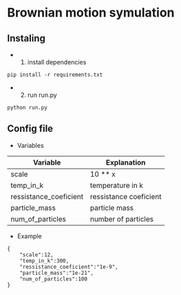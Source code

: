 # Brownian motion symulation
## Instaling

* 1. install dependencies

```
pip install -r requirements.txt
```
* 2. run run.py

```
python run.py
```

## Config file

* Variables

| Variable      |   Explanation    |
| ------------- | ---------------- |
| scale         | 10 ** x          |
| temp_in_k     | temperature in k |
|ressistance_coeficient | ressistance coeficient |
| particle_mass | particle mass |
| num_of_particles | number of particles|

* Example

```
{
    "scale":12,
    "temp_in_k":300,
    "ressistance_coeficient":"1e-9",
    "particle_mass":"1e-21",
    "num_of_particles":100
}
```